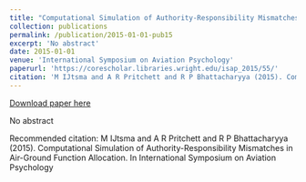 ```yaml
---
title: "Computational Simulation of Authority-Responsibility Mismatches in Air-Ground Function Allocation"
collection: publications
permalink: /publication/2015-01-01-pub15
excerpt: 'No abstract'
date: 2015-01-01
venue: 'International Symposium on Aviation Psychology'
paperurl: 'https://corescholar.libraries.wright.edu/isap_2015/55/'
citation: 'M IJtsma and A R Pritchett and R P Bhattacharyya (2015). Computational Simulation of Authority-Responsibility Mismatches in Air-Ground Function Allocation. In International Symposium on Aviation Psychology'
---
```


<a href='https://corescholar.libraries.wright.edu/isap_2015/55/'>Download paper here</a>

No abstract

Recommended citation: M IJtsma and A R Pritchett and R P Bhattacharyya (2015). Computational Simulation of Authority-Responsibility Mismatches in Air-Ground Function Allocation. In International Symposium on Aviation Psychology